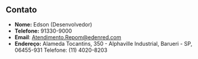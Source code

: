 ## Contato
* **Nome:** Edson (Desenvolvedor)
* **Telefone:** 91330-9000
* **Email**: Atendimento.Repom@edenred.com
* **Endereço:** Alameda Tocantins, 350 - Alphaville Industrial, Barueri - SP, 06455-931
Telefone: (11) 4020-8203